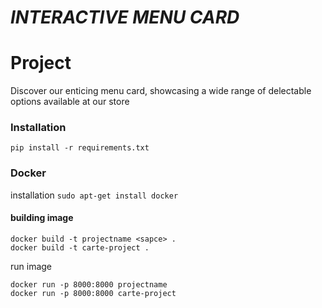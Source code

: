 # _INTERACTIVE MENU CARD_

# Project
Discover our enticing menu card, showcasing a wide range of delectable options available at our store

### Installation

    pip install -r requirements.txt

### Docker 

installation   `sudo apt-get install docker `

#### building image 
    docker build -t projectname <sapce> .
    docker build -t carte-project .

run image 

    docker run -p 8000:8000 projectname
    docker run -p 8000:8000 carte-project




    
